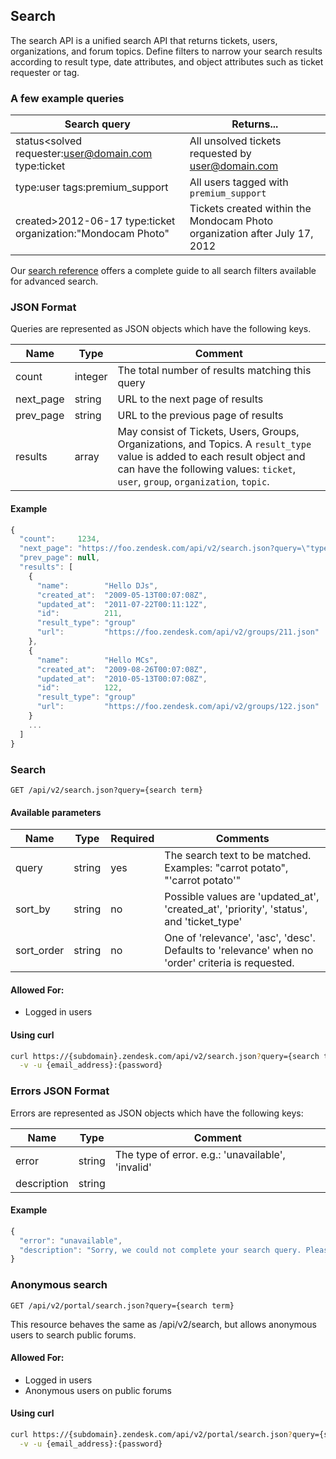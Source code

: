 ## Search

The search API is a unified search API that returns tickets, users, organizations, and forum topics.  Define filters to narrow your search results according to result type, date attributes, and object attributes such as ticket requester or tag.

### A few example queries

| Search query                                                 | Returns...
| ------------------------------------------------------------ | ----------
| status<solved requester:user@domain.com type:ticket          | All unsolved tickets requested by user@domain.com
| type:user tags:premium_support                               | All users tagged with ``premium_support``
| created>2012-06-17 type:ticket organization:"Mondocam Photo" | Tickets created within the Mondocam Photo organization after July 17, 2012

Our [search reference](https://support.zendesk.com/entries/20239737-zendesk-search-reference) offers a complete guide to all search filters available for advanced search.

### JSON Format
Queries are represented as JSON objects which have the following keys.

| Name                  | Type                 | Comment
| --------------------- | ---------------------| --------------------
| count                 | integer              | The total number of results matching this query
| next_page             | string               | URL to the next page of results
| prev_page             | string               | URL to the previous page of results
| results               | array                | May consist of Tickets, Users, Groups, Organizations, and Topics.  A ``result_type`` value is added to each result object and can have the following values: ``ticket``, ``user``, ``group``, ``organization``, ``topic``.

#### Example
```js
{
  "count":     1234,
  "next_page": "https://foo.zendesk.com/api/v2/search.json?query=\"type:Group hello\"&sort_by=created_at&sort_order=desc&page=2",
  "prev_page": null,
  "results": [
    {
      "name":        "Hello DJs",
      "created_at":  "2009-05-13T00:07:08Z",
      "updated_at":  "2011-07-22T00:11:12Z",
      "id":          211,
      "result_type": "group"
      "url":         "https://foo.zendesk.com/api/v2/groups/211.json"
    },
    {
      "name":        "Hello MCs",
      "created_at":  "2009-08-26T00:07:08Z",
      "updated_at":  "2010-05-13T00:07:08Z",
      "id":          122,
      "result_type": "group"
      "url":         "https://foo.zendesk.com/api/v2/groups/122.json"
    }
    ...
  ]
}
```

### Search
`GET /api/v2/search.json?query={search term}`

#### Available parameters

| Name                  | Type                | Required  | Comments
| --------------------- | --------------------| --------- | -------------------
| query                 | string              | yes       | The search text to be matched. Examples: "carrot potato", "'carrot potato'"
| sort_by               | string              | no        | Possible values are 'updated_at', 'created_at', 'priority', 'status', and 'ticket_type'
| sort_order            | string              | no        | One of 'relevance', 'asc', 'desc'. Defaults to 'relevance' when no 'order' criteria is requested.

#### Allowed For:

 * Logged in users

#### Using curl

```bash
curl https://{subdomain}.zendesk.com/api/v2/search.json?query={search term} \
  -v -u {email_address}:{password}
```

### Errors JSON Format
Errors are represented as JSON objects which have the following keys:

| Name                  | Type                 | Comment
| --------------------- | ---------------------| --------------------
| error                 | string               | The type of error. e.g.: 'unavailable', 'invalid'
| description           | string               |

#### Example
```js
{
  "error": "unavailable",
  "description": "Sorry, we could not complete your search query. Please try again in a moment."
}
```

### Anonymous search
`GET /api/v2/portal/search.json?query={search term}`

This resource behaves the same as /api/v2/search, but allows anonymous users to search public forums.

#### Allowed For:

 * Logged in users
 * Anonymous users on public forums

#### Using curl

```bash
curl https://{subdomain}.zendesk.com/api/v2/portal/search.json?query={search term} \
  -v -u {email_address}:{password}
```